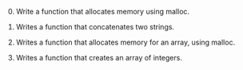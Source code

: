 0. Write a function that allocates memory using malloc.

1. Writes a function that concatenates two strings.

2. Writes a function that allocates memory for an array, using malloc.

3. Writes a function that creates an array of integers.
